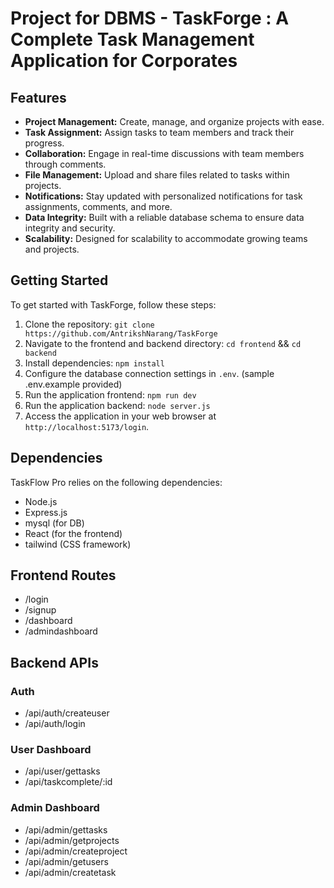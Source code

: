 # Project for DBMS - TaskForge : A Complete Task Management Application for Corporates

## Features

- **Project Management:** Create, manage, and organize projects with ease.
- **Task Assignment:** Assign tasks to team members and track their progress.
- **Collaboration:** Engage in real-time discussions with team members through comments.
- **File Management:** Upload and share files related to tasks within projects.
- **Notifications:** Stay updated with personalized notifications for task assignments, comments, and more.
- **Data Integrity:** Built with a reliable database schema to ensure data integrity and security.
- **Scalability:** Designed for scalability to accommodate growing teams and projects.

## Getting Started

To get started with TaskForge, follow these steps:

1. Clone the repository: `git clone https://github.com/AntrikshNarang/TaskForge`
2. Navigate to the frontend and backend directory: `cd frontend` && `cd backend`
3. Install dependencies: `npm install`
4. Configure the database connection settings in `.env`. (sample .env.example provided)
5. Run the application frontend: `npm run dev`
5. Run the application backend: `node server.js`
6. Access the application in your web browser at `http://localhost:5173/login`.

## Dependencies

TaskFlow Pro relies on the following dependencies:

- Node.js
- Express.js
- mysql (for DB)
- React (for the frontend)
- tailwind (CSS framework)

## Frontend Routes
- /login
- /signup
- /dashboard
- /admindashboard

## Backend APIs
### Auth
- /api/auth/createuser
- /api/auth/login
### User Dashboard
- /api/user/gettasks
- /api/taskcomplete/:id
### Admin Dashboard
- /api/admin/gettasks
- /api/admin/getprojects
- /api/admin/createproject
- /api/admin/getusers
- /api/admin/createtask